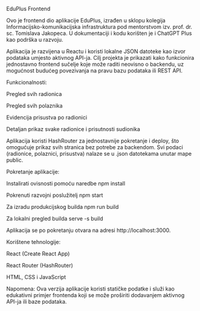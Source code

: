 EduPlus Frontend

Ovo je frontend dio aplikacije EduPlus, izrađen u sklopu kolegija Informacijsko-komunikacijska infrastruktura pod mentorstvom izv. prof. dr. sc. Tomislava Jakopeca.
U dokumentaciji i kodu korišten je i ChatGPT Plus kao podrška u razvoju.

Aplikacija je razvijena u Reactu i koristi lokalne JSON datoteke kao izvor podataka umjesto aktivnog API-ja.
Cilj projekta je prikazati kako funkcionira jednostavno frontend sučelje koje može raditi neovisno o backendu, uz mogućnost budućeg povezivanja na pravu bazu podataka ili REST API.

Funkcionalnosti:

Pregled svih radionica

Pregled svih polaznika

Evidencija prisustva po radionici

Detaljan prikaz svake radionice i prisutnosti sudionika

Aplikacija koristi HashRouter za jednostavnije pokretanje i deploy, što omogućuje prikaz svih stranica bez potrebe za backendom.
Svi podaci (radionice, polaznici, prisustva) nalaze se u .json datotekama unutar mape public.

Pokretanje aplikacije:

Instalirati ovisnosti pomoću naredbe
npm install

Pokrenuti razvojni poslužitelj
npm start

Za izradu produkcijskog builda
npm run build

Za lokalni pregled builda
serve -s build

Aplikacija se po pokretanju otvara na adresi http://localhost:3000.

Korištene tehnologije:

React (Create React App)

React Router (HashRouter)

HTML, CSS i JavaScript

Napomena:
Ova verzija aplikacije koristi statičke podatke i služi kao edukativni primjer frontenda koji se može proširiti dodavanjem aktivnog API-ja ili baze podataka.
